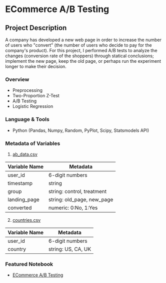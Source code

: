 # ECommerce A/B Testing
## Project Description
A company has developed a new web page in order to increase the number of users who "convert" (the number of users who decide to pay for the company's product). For this project, I performed A/B tests to analyze the changes (conversion rate of the shoppers) through statical conclusions; implement the new page, keep the old page, or perhaps run the experiment longer to make their decision. 

### Overview
* Preprocessing 
* Two-Proportion Z-Test
* A/B Testing
* Logistic Regression

### Language & Tools
* Python (Pandas, Numpy, Random, PyPlot, Scipy, Statsmodels API)

### Metadata of Variables
1. [ab_data.csv](https://github.com/dpghazi/ECommerce-AB-Testing/blob/main/ab_data.csv)  

| Variable Name | Metadata                   |
|---------------|----------------------------|
| user_id       | 6-digit numbers            |
| timestamp     | string                     |
| group         | string: control, treatment |
| landing_page  | string: old_page, new_page |
| converted     | numeric: 0:No, 1:Yes       |

2. [countries.csv](https://github.com/dpghazi/ECommerce-AB-Testing/blob/main/ab_data.csv)  

| Variable Name | Metadata           |
|---------------|--------------------|
| user_id       | 6-digit numbers    |
| country       | string: US, CA, UK |

### Featured Notebook
* [ECommerce A/B Testing](https://dpghazi-wqu-ds.s3.amazonaws.com/ecommerce-ab-testing.html)
